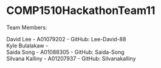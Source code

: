 # COMP1510HackathonTeam11
Team Members:

David Lee - A01079202 - GitHub: Lee-David-88<br>
Kyle Bulalakaw - <br>
Saida Song - A01088305 - GitHub: Saida-Song <br>
Silvana Kalliny - A01207937 - GitHub: Silvanakalliny
